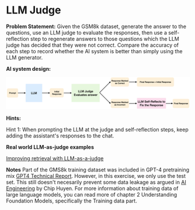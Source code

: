 # LLM Judge 

**Problem Statement:** Given the GSM8k dataset, generate the answer to the questions, 
use an LLM judge to evaluate the responses, 
then use a self-reflection step to regenerate answers to those questions 
which the LLM judge has decided that they were not correct.
Compare the accuracy of each step to record whether the AI system is better than simply using the LLM generator.

**AI system design:**

![img](../media/00_llm_judge.png)

**Hints:**

Hint 1: When prompting the LLM at the judge and self-reflection steps, keep adding the assistant's responses to the chat.

**Real world LLM-as-judge examples** 

[Improving retrieval with LLM-as-a-judge](https://blog.vespa.ai/improving-retrieval-with-llm-as-a-judge/)

**Notes** 
Part of the GMS8k training dataset was included in GPT-4 pretraining mix [GPT4 Technical Report](https://arxiv.org/abs/2303.08774). However, in this exercise, we only use the test set. This still doesn't necesarily prevent some data leakage as argued in [AI Engineering](https://www.amazon.com/AI-Engineering-Building-Applications-Foundation/dp/1098166302/ref=sr_1_3?crid=1BCWKREW6UN5E&dib=eyJ2IjoiMSJ9.29d3zXlbjkjfzj-S1rS3rOF_sXH0xThYce2wTyB3xFGSHJFABS2yEyR8ePj8NCxCi1ULjVhah_LtIcaR041qNFUF2B-oNtowYb2E-HxHrI1Wvq95-ApfkA3u7Ma5s-FZJGsOUKaXTPnMrqgdj6gJv6oil9kO4ytH5MQzEkG_Kl4pUt-hzjNri8SgFyFt5ge05WRlQqrreixkZNeTZ_52hHW0h_d3Q2gU_RQd9IF0jKI.9QKRYWH74x2MEwR-ohELsQMUf6ZFCQlrEpf0ML8sxK0&dib_tag=se&keywords=ai+engineer&qid=1752858045&sprefix=ai+engine%2Caps%2C275&sr=8-3) by Chip Huyen. For more information about training data of large language models, you can read more of chapter 2 Understanding Foundation Models, specifically the Training data part. 